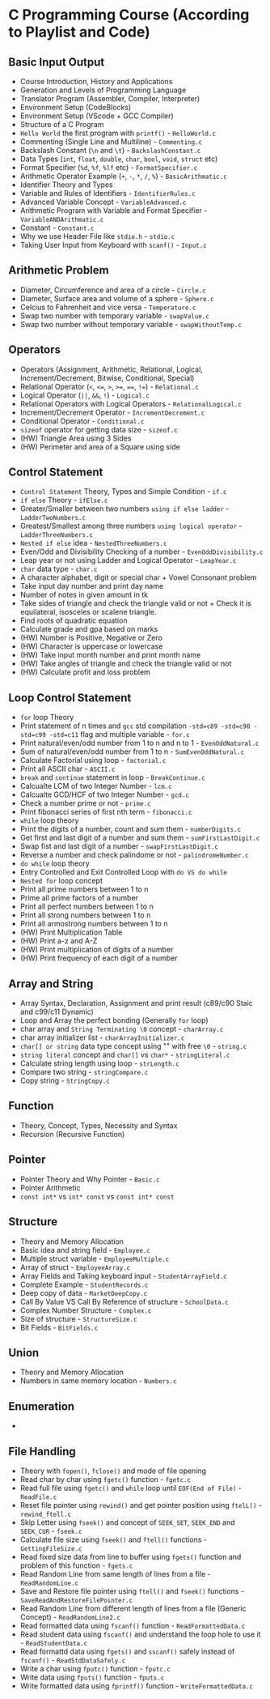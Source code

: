 # C Programming Course (According to Playlist and Code)

## Basic Input Output
- Course Introduction, History and Applications
- Generation and Levels of Programming Language
- Translator Program (Assembler, Compiler, Interpreter)
- Environment Setup (CodeBlocks)
- Environment Setup (VScode + GCC Compiler)
- Structure of a C Program
- `Hello World` the first program with `printf()` - `HelloWorld.c`
- Commenting (Single Line and Multiline) - `Commenting.c`
- Backslash Constant (`\n` and `\t`) - `BackslashConstant.c` 
- Data Types (`int`, `float`, `double`, `char`, `bool`, `void`, `struct` etc)
- Format Specifier (`%d`, `%f`, `%lf` etc) - `FormatSpecifier.c`
- Arithmetic Operator Example (`+`, `-`, `*`, `/`, `%`) - `BasicArithmatic.c`
- Identifier Theory and Types
- Variable and Rules of Identifiers - `IdentifierRules.c`
- Advanced Variable Concept - `VariableAdvanced.c`
- Arithmetic Program with Variable and Format Specifier - `VariableANDArithmatic.c` 
- Constant - `Constant.c`
- Why we use Header File like `stdio.h` - `stdio.c`
- Taking User Input from Keyboard with `scanf()` - `Input.c`

## Arithmetic Problem
- Diameter, Circumference and area of a circle - `Circle.c`
- Diameter, Surface area and volume of a sphere - `Sphere.c`
- Celcius to Fahrenheit and vice versa - `Temperature.c`
- Swap two number with temporary variable - `swapValue.c`
- Swap two number without temporary variable - `swapWithoutTemp.c`

## Operators
- Operators (Assignment, Arithmetic, Relational, Logical, Increment/Decrement, Bitwise, Conditional, Special)
- Relational Operator (`<`, `<=`, `>`, `>=`, `==`, `!=`) - `Relational.c`
- Logical Operator (`||`, `&&`, `!`) - `Logical.c`
- Relational Operators with Logical Operators - `RelationalLogical.c`
- Increment/Decrement Operator - `IncrementDecrement.c`
- Conditional Operator - `Conditional.c`
- `sizeof` operator for getting data size - `sizeof.c`
- (HW) Triangle Area using 3 Sides
- (HW) Perimeter and area of a Square using side

## Control Statement
- `Control Statement` Theory, Types and Simple Condition - `if.c`
- `if else` Theory - `ifElse.c`
- Greater/Smaller between two numbers `using if else ladder` - `LadderTwoNumbers.c`
- Greatest/Smallest among three numbers `using logical operator` - `LadderThreeNumbers.c`
- `Nested if else` idea - `NestedThreeNumbers.c`
- Even/Odd and Divisibility Checking of a number - `EvenOddDivisibility.c`
- Leap year or not using Ladder and Logical Operator - `LeapYear.c`
- `char` data type - `char.c`
- A character alphabet, digit or special char + Vowel Consonant problem 
- Take input day number and print day name
- Number of notes in given amount in tk
- Take sides of triangle and check the triangle valid or not + Check it is equilateral, isosceles or scalene triangle.
- Find roots of quadratic equation 
- Calculate grade and gpa based on marks
- (HW) Number is Positive, Negative or Zero
- (HW) Character is uppercase or lowercase
- (HW) Take  input month number and print month name
- (HW) Take angles of triangle and check the triangle valid or not
- (HW) Calculate profit and loss problem


## Loop Control Statement
- `for` loop Theory
- Print statement of n times and `gcc` std compilation `-std=c89 -std=c90 -std=c99 -std=c11` flag and multiple variable - `for.c`
- Print natural/even/odd number from 1 to n and n to 1 - `EvenOddNatural.c`
- Sum of natural/even/odd number from 1 to n - `SumEvenOddNatural.c`
- Calculate Factorial using loop - `factorial.c`
- Print all ASCII char - `ASCII.c`
- `break` and `continue` statement in loop - `BreakContinue.c`
- Calcualte LCM of two Integer Number - `lcm.c`
- Calcualte GCD/HCF of two Integer Number - `gcd.c`
- Check a number prime or not - `prime.c` 
- Print fibonacci series of first nth term - `fibonacci.c`
- `while` loop theory
- Print the digits of a number, count and sum them - `numberDigits.c`
- Get first and last digit of a number and sum them - `sumFirstLastDigit.c`
- Swap fist and last digit of a number - `swapFirstLastDigit.c`
- Reverse a number and check palindome or not - `palindromeNumber.c`
- `do while` loop theory
- Entry Controlled and Exit Controlled Loop with `do VS do while`
- `Nested for` loop concept
- Print all prime numbers between 1 to n
- Prime all prime factors of a number
- Print all perfect numbers between 1 to n
- Print all strong numbers between 1 to n
- Print all armostrong numbers between 1 to n
- (HW) Print Multiplication Table
- (HW) Print a-z and A-Z
- (HW) Print multiplication of digits of a number
- (HW) Print frequency of each digit of a number

## Array and String
- Array Syntax, Declaration, Assignment and print result (c89/c90 Staic and c99/c11 Dynamic)
- Loop and Array the perfect bonding (Generally `for` loop)
- char array and `String Terminating \0` concept - `charArray.c`
- char array initializer list - `charArrayInitializer.c`
- `char[] or string` data type concept using "" with free `\0` - `string.c`
- `string literal` concept and `char[]` vs `char*` - `stringLiteral.c`
- Calculate string length using loop - `strLength.c`
- Compare two string - `stringCompare.c`
- Copy string - `StringCopy.c`

## Function
- Theory, Concept, Types, Necessity and Syntax
- Recursion (Recursive Function)

## Pointer
- Pointer Theory and Why Pointer - `Basic.c`
- Pointer Arithmetic 
- `const int*` vs `int* const` vs `const int* const`

## Structure
- Theory and Memory Allocation
- Basic idea and string field - `Employee.c`
- Multiple struct variable - `EmployeeMultiple.c`
- Array of struct - `EmployeeArray.c`
- Array Fields and Taking keyboard input - `StudentArrayField.c`
- Complete Example - `StudentRecords.c`
- Deep copy of data - `MarketDeepCopy.c`
- Call By Value VS Call By Reference of structure - `SchoolData.c`
- Complex Number Structure - `Complex.c`
- Size of structure - `StructureSize.c`
- Bit Fields - `BitFields.c`

## Union
- Theory and Memory Allocation
- Numbers in same memory location - `Numbers.c`


## Enumeration
- 

## File Handling
- Theory with `fopen()`, `fclose()` and mode of file opening
- Read char by char using `fgetc()` function - `fgetc.c`
- Read full file using `fgetc()` and `while` loop until `EOF(End of File)` - `ReadFile.c`
- Reset file pointer using `rewind()` and get pointer position using `ftelL()` - `rewind_ftell.c`
- Skip Letter using `fseek()` and concept of `SEEK_SET`, `SEEK_END` and `SEEK_CUR` - `fseek.c`
- Calculate file size using `fseek()` and `ftell()` functions - `GettingFileSize.c`
- Read fixed size data from line to buffer using `fgets()` function and problem of this function - `fgets.c`
- Read Random Line from same length of lines from a file - `ReadRandomLine.c`
- Save and Restore file pointer using `ftell()` and `fseek()` functions - `SaveReadAndRestoreFilePointer.c`
- Read Random Line from different length of lines from a file (Generic Concept) - `ReadRandomLine2.c`
- Read formatted data using `fscanf()` function - `ReadFormattedData.c`
- Read student data using `fscanf()` and understand the loop hole to use it - `ReadStudentData.c`
- Read formattd data using `fgets()` and `sscanf()` safely instead of `fscanf()` - `ReadStdDataSafely.c`
- Write a char using `fputc()` function - `fputc.c`
- Write data using `fputs()` function - `fputs.c`
- Write formatted data using `fprintf()` function - `WriteFormattedData.c`